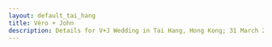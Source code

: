 ```yaml
---
layout: default_tai_hang
title: Véro + John
description: Details for V+J Wedding in Tai Hang, Hong Kong; 31 March 2018
---
```


